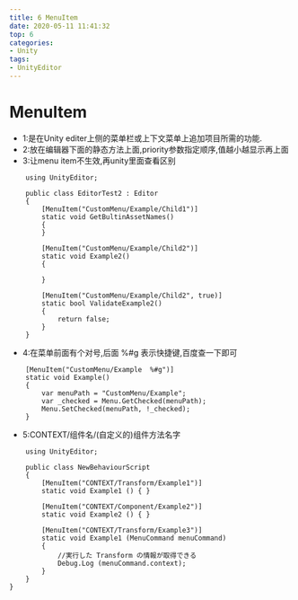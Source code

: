 ```yaml
---
title: 6 MenuItem
date: 2020-05-11 11:41:32
top: 6
categories:
- Unity
tags:
- UnityEditor
---
```

# MenuItem

* 1:是在Unity editer上侧的菜单栏或上下文菜单上追加项目所需的功能.
* 2:放在编辑器下面的静态方法上面,priority参数指定顺序,值越小越显示再上面
* 3:让menu item不生效,再unity里面查看区别
```
    using UnityEditor;

    public class EditorTest2 : Editor
    {
        [MenuItem("CustomMenu/Example/Child1")]
        static void GetBultinAssetNames()
        {
        }

        [MenuItem("CustomMenu/Example/Child2")]
        static void Example2()
        {

        }

        [MenuItem("CustomMenu/Example/Child2", true)]
        static bool ValidateExample2()
        {
            return false;
        }
    }
```
* 4:在菜单前面有个对号,后面 %#g 表示快捷键,百度查一下即可
```
    [MenuItem("CustomMenu/Example  %#g")]
    static void Example()
    {
        var menuPath = "CustomMenu/Example";
        var _checked = Menu.GetChecked(menuPath);
        Menu.SetChecked(menuPath, !_checked);
    }
```
* 5:CONTEXT/组件名/(自定义的)组件方法名字  
```
    using UnityEditor;

    public class NewBehaviourScript
    {
        [MenuItem("CONTEXT/Transform/Example1")]
        static void Example1 () { }

        [MenuItem("CONTEXT/Component/Example2")]
        static void Example2 () { }

        [MenuItem("CONTEXT/Transform/Example3")]
        static void Example1 (MenuCommand menuCommand)
        {
            //実行した Transform の情報が取得できる
            Debug.Log (menuCommand.context);
        }
    }
}
